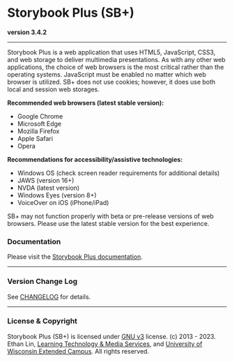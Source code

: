 # Storybook Plus (SB+)  
**version 3.4.2**

---

Storybook Plus is a web application that uses HTML5, JavaScript, CSS3, and web storage to deliver multimedia presentations. As with any other web applications, the choice of web browsers is the most critical rather than the operating systems. JavaScript must be enabled no matter which web browser is utilized. SB+ does not use cookies; however, it does use both local and session web storages.

**Recommended web browsers (latest stable version):**
* Google Chrome
* Microsoft Edge
* Mozilla Firefox
* Apple Safari
* Opera

**Recommendations for accessibility/assistive technologies:**
* Windows OS (check screen reader requirements for additional details)
* JAWS (version 16+)
* NVDA (latest version)
* Windows Eyes (version 8+)
* VoiceOver on iOS (iPhone/iPad)

SB+ may not function properly with beta or pre-release versions of web browsers. Please use the latest stable version for the best experience.

### Documentation

Please visit the [Storybook Plus documentation](https://media.uwex.edu/staff-documentation/media-services-documentation/storybook-plus-v3).

---
### Version Change Log

See [CHANGELOG](https://github.com/uwex-learning-tech/sbplus-v3/blob/master/CHANGELOG.md) for details.

---
### License & Copyright
Storybook Plus (SB+) is licensed under [GNU v3](https://github.com/uwex-learning-tech/sbplus-v3/blob/master/LICENSE) license. (c) 2013 - 2023. Ethan Lin, [Learning Technology & Media Services](https://media.uwex.edu), and [University of Wisconsin Extended Campus](https://uwex.wisconsin.edu). All rights reserved.
